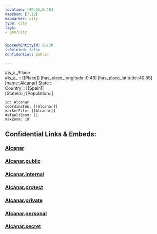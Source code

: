 ```yaml
---
location: [40.55,0.48] 
mapzoom: [7,12] 
mapmarker: city 
type: City
tags:
- geo/City


SpocWebEntityId: 28720
isDeleted: false
confidential: public

---
```

#is_a_/Place  
#is_a_ :: [[Place]] 
[has_place_longitude::0.48] 
[has_place_latitude::40.55] 
[name::Alcanar] 
State ::  
Country :: [[Spain]]  
[StateId::] 
[Population::] 



```leaflet
id: Alcanar
coordinates: [[Alcanar]] 
markerFile: [[Alcanar]] 
defaultZoom: 11 
maxZoom: 18
```


## Confidential Links & Embeds: 

### [Alcanar](/_Standards/Earth/Continent/Europe/Europe~South/Spain/Provinces~Spain/Catalunya/counties~Cataluña/Tarragona/cities~Tarragona/Alcanar.md) 

### [Alcanar.public](/_public/Earth/Continent/Europe/Europe~South/Spain/Provinces~Spain/Catalunya/counties~Cataluña/Tarragona/cities~Tarragona/Alcanar.public.md) 

### [Alcanar.internal](/_internal/Earth/Continent/Europe/Europe~South/Spain/Provinces~Spain/Catalunya/counties~Cataluña/Tarragona/cities~Tarragona/Alcanar.internal.md) 

### [Alcanar.protect](/_protect/Earth/Continent/Europe/Europe~South/Spain/Provinces~Spain/Catalunya/counties~Cataluña/Tarragona/cities~Tarragona/Alcanar.protect.md) 

### [Alcanar.private](/_private/Earth/Continent/Europe/Europe~South/Spain/Provinces~Spain/Catalunya/counties~Cataluña/Tarragona/cities~Tarragona/Alcanar.private.md) 

### [Alcanar.personal](/_personal/Earth/Continent/Europe/Europe~South/Spain/Provinces~Spain/Catalunya/counties~Cataluña/Tarragona/cities~Tarragona/Alcanar.personal.md) 

### [Alcanar.secret](/_secret/Earth/Continent/Europe/Europe~South/Spain/Provinces~Spain/Catalunya/counties~Cataluña/Tarragona/cities~Tarragona/Alcanar.secret.md)

